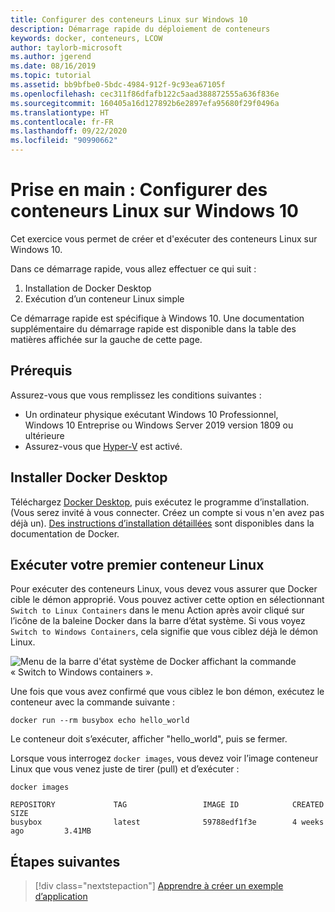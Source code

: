 ```yaml
---
title: Configurer des conteneurs Linux sur Windows 10
description: Démarrage rapide du déploiement de conteneurs
keywords: docker, conteneurs, LCOW
author: taylorb-microsoft
ms.author: jgerend
ms.date: 08/16/2019
ms.topic: tutorial
ms.assetid: bb9bfbe0-5bdc-4984-912f-9c93ea67105f
ms.openlocfilehash: cec311f86dfafb122c5aad388872555a636f836e
ms.sourcegitcommit: 160405a16d127892b6e2897efa95680f29f0496a
ms.translationtype: HT
ms.contentlocale: fr-FR
ms.lasthandoff: 09/22/2020
ms.locfileid: "90990662"
---
```

# <a name="get-started-set-up-linux-containers-on-windows-10"></a>Prise en main : Configurer des conteneurs Linux sur Windows 10

Cet exercice vous permet de créer et d'exécuter des conteneurs Linux sur Windows 10.

Dans ce démarrage rapide, vous allez effectuer ce qui suit :

1. Installation de Docker Desktop
2. Exécution d’un conteneur Linux simple

Ce démarrage rapide est spécifique à Windows 10. Une documentation supplémentaire du démarrage rapide est disponible dans la table des matières affichée sur la gauche de cette page.

## <a name="prerequisites"></a>Prérequis

Assurez-vous que vous remplissez les conditions suivantes :
- Un ordinateur physique exécutant Windows 10 Professionnel, Windows 10 Entreprise ou Windows Server 2019 version 1809 ou ultérieure
- Assurez-vous que [Hyper-V](/virtualization/hyper-v-on-windows/reference/hyper-v-requirements) est activé.

## <a name="install-docker-desktop"></a>Installer Docker Desktop

Téléchargez [Docker Desktop](https://store.docker.com/editions/community/docker-ce-desktop-windows), puis exécutez le programme d’installation. (Vous serez invité à vous connecter. Créez un compte si vous n'en avez pas déjà un). [Des instructions d’installation détaillées](https://docs.docker.com/docker-for-windows/install) sont disponibles dans la documentation de Docker.

## <a name="run-your-first-linux-container"></a>Exécuter votre premier conteneur Linux

Pour exécuter des conteneurs Linux, vous devez vous assurer que Docker cible le démon approprié. Vous pouvez activer cette option en sélectionnant `Switch to Linux Containers` dans le menu Action après avoir cliqué sur l’icône de la baleine Docker dans la barre d’état système. Si vous voyez `Switch to Windows Containers`, cela signifie que vous ciblez déjà le démon Linux.

![Menu de la barre d'état système de Docker affichant la commande « Switch to Windows containers ».](./media/switchDaemon.png)

Une fois que vous avez confirmé que vous ciblez le bon démon, exécutez le conteneur avec la commande suivante :

```console
docker run --rm busybox echo hello_world
```

Le conteneur doit s’exécuter, afficher "hello_world", puis se fermer.

Lorsque vous interrogez `docker images`, vous devez voir l’image conteneur Linux que vous venez juste de tirer (pull) et d’exécuter :

```console
docker images

REPOSITORY             TAG                 IMAGE ID            CREATED             SIZE
busybox                latest              59788edf1f3e        4 weeks ago         3.41MB
```

## <a name="next-steps"></a>Étapes suivantes

> [!div class="nextstepaction"]
> [Apprendre à créer un exemple d’application](./building-sample-app.md)